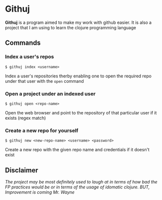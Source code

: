 # Githuj


**Githuj** is a program aimed to make my work with github easier. It is also a project that I am using to learn the clojure programming language

## Commands

### Index a user's repos

    $ githuj index <username> 

Index a user's repositories therby enabling one to open the required repo under 
that user with the `open` command

### Open a project under an indexed user

    $ githuj open <repo-name> 

Open the web browser and point to the repository of that particular user if it 
exists (regex match)

### Create a new repo for yourself

    $ githuj new <new-repo-name> <username> <password>

Create a new repo with the given repo name and credentials if it doesn't exist

## Disclaimer

_The project may be most definitely used to laugh at in terms of how bad the FP 
practices would be or in terms of the usage of idomatic clojure. BUT, Improvement 
is coming Mr. Wayne_
